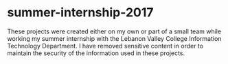 # summer-internship-2017

These projects were created either on my own or part of a small team while working my summer internship with the Lebanon Valley College Information Technology Department. 
I have removed sensitive content in order to maintain the security of the information used in these projects.
